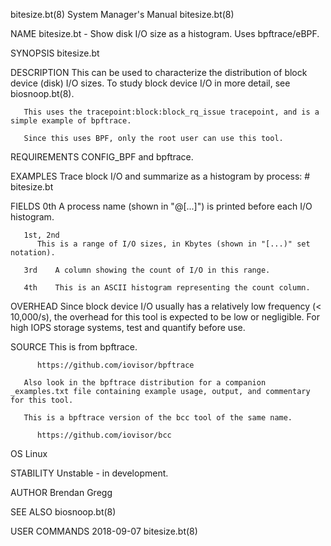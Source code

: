 bitesize.bt(8)							    System Manager's Manual							bitesize.bt(8)

NAME
       bitesize.bt - Show disk I/O size as a histogram. Uses bpftrace/eBPF.

SYNOPSIS
       bitesize.bt

DESCRIPTION
       This can be used to characterize the distribution of block device (disk) I/O sizes. To study block device I/O in more detail, see biosnoop.bt(8).

       This uses the tracepoint:block:block_rq_issue tracepoint, and is a simple example of bpftrace.

       Since this uses BPF, only the root user can use this tool.

REQUIREMENTS
       CONFIG_BPF and bpftrace.

EXAMPLES
       Trace block I/O and summarize as a histogram by process:
	      # bitesize.bt

FIELDS
       0th    A process name (shown in "@[...]") is printed before each I/O histogram.

       1st, 2nd
	      This is a range of I/O sizes, in Kbytes (shown in "[...)" set notation).

       3rd    A column showing the count of I/O in this range.

       4th    This is an ASCII histogram representing the count column.

OVERHEAD
       Since  block  device  I/O usually has a relatively low frequency (< 10,000/s), the overhead for this tool is expected to be low or negligible. For high
       IOPS storage systems, test and quantify before use.

SOURCE
       This is from bpftrace.

	      https://github.com/iovisor/bpftrace

       Also look in the bpftrace distribution for a companion _examples.txt file containing example usage, output, and commentary for this tool.

       This is a bpftrace version of the bcc tool of the same name.

	      https://github.com/iovisor/bcc

OS
       Linux

STABILITY
       Unstable - in development.

AUTHOR
       Brendan Gregg

SEE ALSO
       biosnoop.bt(8)

USER COMMANDS								  2018-09-07								bitesize.bt(8)
